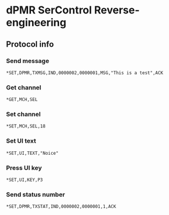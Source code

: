 # dPMR SerControl Reverse-engineering

## Protocol info

### Send message

```*SET,DPMR,TXMSG,IND,0000002,0000001,MSG,"This is a test",ACK```

### Get channel

```*GET,MCH,SEL```

### Set channel

```*SET,MCH,SEL,18```

### Set UI text

```*SET,UI,TEXT,"Noice"```

### Press UI key

```*SET,UI,KEY,P3```

### Send status number

```*SET,DPMR,TXSTAT,IND,0000002,0000001,1,ACK```
